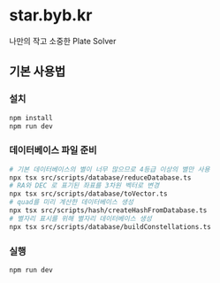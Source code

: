 # star.byb.kr

나만의 작고 소중한 Plate Solver

## 기본 사용법

### 설치

```sh
npm install
npm run dev
```

### 데이터베이스 파일 준비

```sh
# 기본 데이터베이스의 별이 너무 많으므로 4등급 이상의 별만 사용
npx tsx src/scripts/database/reduceDatabase.ts
# RA와 DEC 로 표기된 좌표를 3차원 벡터로 변경
npx tsx src/scripts/database/toVector.ts
# quad를 미리 계산한 데이터베이스 생성
npx tsx src/scripts/hash/createHashFromDatabase.ts
# 별자리 표시를 위해 별자리 데이터베이스 생성
npx tsx src/scripts/database/buildConstellations.ts
```

### 실행

```sh
npm run dev
```
